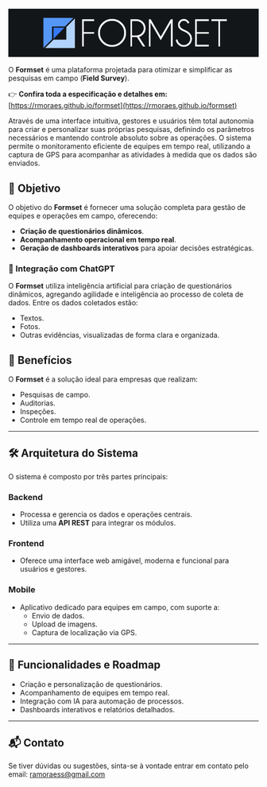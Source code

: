 ![Formset Logo](/assets/images/logo.png)

O **Formset** é uma plataforma projetada para otimizar e simplificar as pesquisas em campo (**Field Survey**).

👉 **Confira toda a especificação e detalhes em:** [https://rmoraes.github.io/formset](https://rmoraes.github.io/formset)


Através de uma interface intuitiva, gestores e usuários têm total autonomia para criar e personalizar suas próprias pesquisas, definindo os parâmetros necessários e mantendo controle absoluto sobre as operações. O sistema permite o monitoramento eficiente de equipes em tempo real, utilizando a captura de GPS para acompanhar as atividades à medida que os dados são enviados.

## 🚀 Objetivo
O objetivo do **Formset** é fornecer uma solução completa para gestão de equipes e operações em campo, oferecendo:
- **Criação de questionários dinâmicos**.
- **Acompanhamento operacional em tempo real**.
- **Geração de dashboards interativos** para apoiar decisões estratégicas.

### 🤖 Integração com ChatGPT
O **Formset** utiliza inteligência artificial para criação de questionários dinâmicos, agregando agilidade e inteligência ao processo de coleta de dados. Entre os dados coletados estão:
- Textos.
- Fotos.
- Outras evidências, visualizadas de forma clara e organizada.

## 🌟 Benefícios
O **Formset** é a solução ideal para empresas que realizam:
- Pesquisas de campo.
- Auditorias.
- Inspeções.
- Controle em tempo real de operações.

---

## 🛠️ Arquitetura do Sistema

O sistema é composto por três partes principais:

### Backend
- Processa e gerencia os dados e operações centrais.
- Utiliza uma **API REST** para integrar os módulos.

### Frontend
- Oferece uma interface web amigável, moderna e funcional para usuários e gestores.

### Mobile
- Aplicativo dedicado para equipes em campo, com suporte a:
  - Envio de dados.
  - Upload de imagens.
  - Captura de localização via GPS.

---

## 📅 Funcionalidades e Roadmap
- Criação e personalização de questionários.
- Acompanhamento de equipes em tempo real.
- Integração com IA para automação de processos.
- Dashboards interativos e relatórios detalhados.

---

## 📬 Contato
Se tiver dúvidas ou sugestões, sinta-se à vontade entrar em contato pelo email: ramoraess@gmail.com
